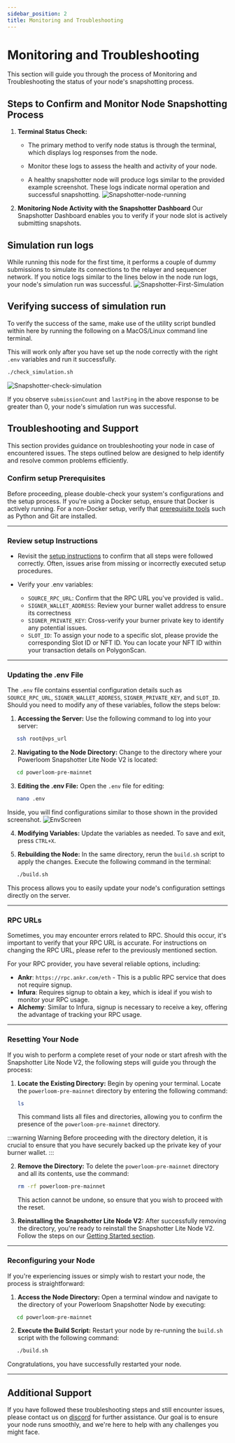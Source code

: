 ```yaml
---
sidebar_position: 2
title: Monitoring and Troubleshooting
---
```


# Monitoring and Troubleshooting

This section will guide you through the process of Monitoring and Troubleshooting the status of your node's snapshotting process.

## Steps to Confirm and Monitor Node Snapshotting Process

1. **Terminal Status Check:**
   - The primary method to verify node status is through the terminal, which displays log responses from the node.

   - Monitor these logs to assess the health and activity of your node. 
   
   - A healthy snapshotter node will produce logs similar to the provided example screenshot. These logs indicate normal operation and successful snapshotting.
   ![Snapshotter-node-running](/images/snapshotter-node-running-terminal.png)

2. **Monitoring Node Activity with the Snapshotter Dashboard**
Our Snapshotter Dashboard enables you to verify if your node slot is actively submitting snapshots.

## Simulation run logs

While running this node for the first time, it performs a couple of dummy submissions to simulate its connections to the relayer and sequencer network. If you notice logs similar to the lines below in the node run logs, your node's simulation run was successful.
![Snapshotter-First-Simulation](/images/snapshot-lite-v2-node-simulation-first-time.png)

## Verifying success of simulation run

To verify the success of the same, make use of the utility script bundled within here by running the following on a MacOS/Linux command line terminal.

This will work only after you have set up the node correctly with the right `.env` variables and run it successfully.
```bash
./check_simulation.sh
```
![Snapshotter-check-simulation](/images/snapshot-lite-v2-check-submission.png)

If you observe `submissionCount` and `lastPing` in the above response to be greater than 0, your node's simulation run was successful.


## Troubleshooting and Support

This section provides guidance on troubleshooting your node in case of encountered issues. The steps outlined below are designed to help identify and resolve common problems efficiently.

### Confirm setup Prerequisites

Before proceeding, please double-check your system's configurations and the setup process. If you're using a Docker setup, ensure that Docker is actively running. For a non-Docker setup, verify that [prerequisite tools](./getting-started/#2-non-docker-setup) such as Python and Git are installed.

---

### Review setup Instructions
   - Revisit the [setup instructions](./getting-started) to confirm that all steps were followed correctly. Often, issues arise from missing or incorrectly executed setup procedures.

   - Verify your .env variables: 
     - `SOURCE_RPC_URL`: Confirm that the RPC URL you've provided is valid.. 
     - `SIGNER_WALLET_ADDRESS`: Review your burner wallet address to ensure its correctness 
     - `SIGNER_PRIVATE_KEY`: Cross-verify your burner private key to identify any potential issues.
     - `SLOT_ID`: To assign your node to a specific slot, please provide the corresponding Slot ID or NFT ID. You can locate your NFT ID within your transaction details on PolygonScan.

---

### Updating the .env File

The `.env` file contains essential configuration details such as `SOURCE_RPC_URL`, `SIGNER_WALLET_ADDRESS`, `SIGNER_PRIVATE_KEY`, and `SLOT_ID`. Should you need to modify any of these variables, follow the steps below:

1. **Accessing the Server:**
   Use the following command to log into your server:

```bash
   ssh root@vps_url
```

2. **Navigating to the Node Directory:**
   Change to the directory where your Powerloom Snapshotter Lite Node V2 is located:

```bash
   cd powerloom-pre-mainnet
```

3. **Editing the .env File:**
   Open the `.env` file for editing:

```bash
   nano .env
```

Inside, you will find configurations similar to those shown in the provided screenshot.
![EnvScreen](/images/env-screen.png)

4. **Modifying Variables:**
   Update the variables as needed. To save and exit, press `CTRL+X`.

5. **Rebuilding the Node:**
   In the same directory, rerun the `build.sh` script to apply the changes. Execute the following command in the terminal:

```bash
   ./build.sh
```

This process allows you to easily update your node's configuration settings directly on the server.

---

### RPC URLs 
Sometimes, you may encounter errors related to RPC. Should this occur, it's important to verify that your RPC URL is accurate. For instructions on changing the RPC URL, please refer to the previously mentioned section.

For your RPC provider, you have several reliable options, including:
- **Ankr**: `https://rpc.ankr.com/eth` - This is a public RPC service that does not require signup.
- **Infura**: Requires signup to obtain a key, which is ideal if you wish to monitor your RPC usage.
- **Alchemy**: Similar to Infura, signup is necessary to receive a key, offering the advantage of tracking your RPC usage.

---

### Resetting Your Node
If you wish to perform a complete reset of your node or start afresh with the Snapshotter Lite Node V2, the following steps will guide you through the process:

1. **Locate the Existing Directory:**
   Begin by opening your terminal. Locate the `powerloom-pre-mainnet` directory by entering the following command:

   ```bash
   ls
   ```

   This command lists all files and directories, allowing you to confirm the presence of the `powerloom-pre-mainnet` directory.


:::warning Warning
   Before proceeding with the directory deletion, it is crucial to ensure that you have securely backed up the private key of your burner wallet.
:::

2. **Remove the Directory:**
   To delete the `powerloom-pre-mainnet` directory and all its contents, use the command:

   ```bash
   rm -rf powerloom-pre-mainnet
   ```

   This action cannot be undone, so ensure that you wish to proceed with the reset.

3. **Reinstalling the Snapshotter Lite Node V2:**
   After successfully removing the directory, you're ready to reinstall the Snapshotter Lite Node V2. Follow the steps on our [Getting Started section](./getting-started.md).

---

### Reconfiguring your Node
If you're experiencing issues or simply wish to restart your node, the process is straightforward:

1. **Access the Node Directory:**
   Open a terminal window and navigate to the directory of your Powerloom Snapshotter Node by executing:

```bash
   cd powerloom-pre-mainnet
```

2. **Execute the Build Script:**
   Restart your node by re-running the `build.sh` script with the following command:

```bash
   ./build.sh
```

Congratulations, you have successfully restarted your node.

---

## Additional Support

If you have followed these troubleshooting steps and still encounter issues, please contact us on [discord](https://discord.com/invite/powerloom) for further assistance. Our goal is to ensure your node runs smoothly, and we're here to help with any challenges you might face.